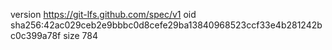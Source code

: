 version https://git-lfs.github.com/spec/v1
oid sha256:42ac029ceb2e9bbbc0d8cefe29ba13840968523ccf33e4b281242bc0c399a78f
size 784
